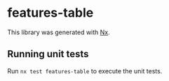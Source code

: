 # features-table

This library was generated with [Nx](https://nx.dev).

## Running unit tests

Run `nx test features-table` to execute the unit tests.
